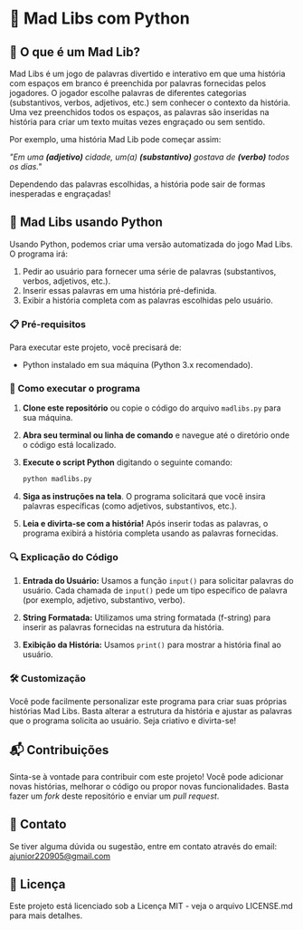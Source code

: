 # 📝 Mad Libs com Python

## 📖 O que é um Mad Lib?

Mad Libs é um jogo de palavras divertido e interativo em que uma história com espaços em branco é preenchida por palavras fornecidas pelos jogadores. O jogador escolhe palavras de diferentes categorias (substantivos, verbos, adjetivos, etc.) sem conhecer o contexto da história. Uma vez preenchidos todos os espaços, as palavras são inseridas na história para criar um texto muitas vezes engraçado ou sem sentido.

Por exemplo, uma história Mad Lib pode começar assim:

_"Em uma **(adjetivo)** cidade, um(a) **(substantivo)** gostava de **(verbo)** todos os dias."_

Dependendo das palavras escolhidas, a história pode sair de formas inesperadas e engraçadas!

## 🐍 Mad Libs usando Python

Usando Python, podemos criar uma versão automatizada do jogo Mad Libs. O programa irá:

1. Pedir ao usuário para fornecer uma série de palavras (substantivos, verbos, adjetivos, etc.).
2. Inserir essas palavras em uma história pré-definida.
3. Exibir a história completa com as palavras escolhidas pelo usuário.

### 📋 Pré-requisitos

Para executar este projeto, você precisará de:

- Python instalado em sua máquina (Python 3.x recomendado).

### 🚀 Como executar o programa

1. **Clone este repositório** ou copie o código do arquivo `madlibs.py` para sua máquina.

2. **Abra seu terminal ou linha de comando** e navegue até o diretório onde o código está localizado.

3. **Execute o script Python** digitando o seguinte comando:

    ```bash
    python madlibs.py
    ```

4. **Siga as instruções na tela**. O programa solicitará que você insira palavras específicas (como adjetivos, substantivos, etc.).

5. **Leia e divirta-se com a história!** Após inserir todas as palavras, o programa exibirá a história completa usando as palavras fornecidas.


### 🔍 Explicação do Código

1. **Entrada do Usuário:** Usamos a função `input()` para solicitar palavras do usuário. Cada chamada de `input()` pede um tipo específico de palavra (por exemplo, adjetivo, substantivo, verbo).

2. **String Formatada:** Utilizamos uma string formatada (f-string) para inserir as palavras fornecidas na estrutura da história.

3. **Exibição da História:** Usamos `print()` para mostrar a história final ao usuário.

### 🛠️ Customização

Você pode facilmente personalizar este programa para criar suas próprias histórias Mad Libs. Basta alterar a estrutura da história e ajustar as palavras que o programa solicita ao usuário. Seja criativo e divirta-se!


## 📬 Contribuições

Sinta-se à vontade para contribuir com este projeto! Você pode adicionar novas histórias, melhorar o código ou propor novas funcionalidades. Basta fazer um *fork* deste repositório e enviar um *pull request*.

## 📧 Contato

Se tiver alguma dúvida ou sugestão, entre em contato através do email: ajunior220905@gmail.com

## 📜 Licença
Este projeto está licenciado sob a Licença MIT - veja o arquivo LICENSE.md para mais detalhes.
